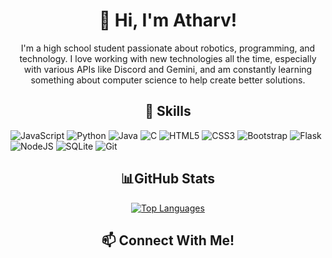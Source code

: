 <h1 align="center">👋 Hi, I'm Atharv!</h1>
<p align="center"> I'm a high school student passionate about robotics, programming, and technology. I love working with new technologies all the time, especially with various APIs like Discord and Gemini, and am constantly learning something about computer science to help create better solutions. </p>

<h2 align="center">🔧 Skills</h2>

<!-- Skill icons from https://github.com/Ileriayo/markdown-badges?tab=readme-ov-file#usage -->

![JavaScript](https://img.shields.io/badge/javascript-%23323330.svg?style=for-the-badge&logo=javascript&logoColor=%23F7DF1E)
![Python](https://img.shields.io/badge/python-3670A0?style=for-the-badge&logo=python&logoColor=ffdd54)
![Java](https://img.shields.io/badge/java-%23ED8B00.svg?style=for-the-badge&logo=openjdk&logoColor=white)
![C](https://img.shields.io/badge/c-%2300599C.svg?style=for-the-badge&logo=c&logoColor=white)
![HTML5](https://img.shields.io/badge/html5-%23E34F26.svg?style=for-the-badge&logo=html5&logoColor=white)
![CSS3](https://img.shields.io/badge/css3-%231572B6.svg?style=for-the-badge&logo=css3&logoColor=white)
![Bootstrap](https://img.shields.io/badge/bootstrap-%238511FA.svg?style=for-the-badge&logo=bootstrap&logoColor=white)
![Flask](https://img.shields.io/badge/flask-%23000.svg?style=for-the-badge&logo=flask&logoColor=white)
![NodeJS](https://img.shields.io/badge/node.js-6DA55F?style=for-the-badge&logo=node.js&logoColor=white)
![SQLite](https://img.shields.io/badge/sqlite-%2307405e.svg?style=for-the-badge&logo=sqlite&logoColor=white)
![Git](https://img.shields.io/badge/git-%23F05033.svg?style=for-the-badge&logo=git&logoColor=white)

<h2 align="center">📊GitHub Stats</h2>
  <p align="center">
    <a href="https://github.com/anuraghazra/github-readme-stats">
      <img src="https://github-readme-stats-git-masterrstaa-rickstaa.vercel.app/api/top-langs/?username=anuraghazra&layout=compact&theme=dark" alt="Top Languages" />
    </a>
  </p>
<h2 align="center">📫 Connect With Me!</h2>